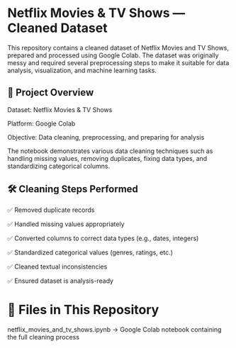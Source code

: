 # Netflix Movies & TV Shows — Cleaned Dataset

This repository contains a cleaned dataset of Netflix Movies and TV Shows, prepared and processed using Google Colab. The dataset was originally messy and required several preprocessing steps to make it suitable for data analysis, visualization, and machine learning tasks.

## 📌 Project Overview

Dataset: Netflix Movies & TV Shows

Platform: Google Colab

Objective: Data cleaning, preprocessing, and preparing for analysis

The notebook demonstrates various data cleaning techniques such as handling missing values, removing duplicates, fixing data types, and standardizing categorical columns.

## 🛠️ Cleaning Steps Performed

✅ Removed duplicate records

✅ Handled missing values appropriately

✅ Converted columns to correct data types (e.g., dates, integers)

✅ Standardized categorical values (genres, ratings, etc.)

✅ Cleaned textual inconsistencies

✅ Ensured dataset is analysis-ready

# 📂 Files in This Repository

netflix_movies_and_tv_shows.ipynb → Google Colab notebook containing the full cleaning process
